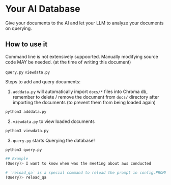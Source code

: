 # Your AI Database
Give your documents to the AI and let your LLM to analyze your documents on querying.

## How to use it
Command line is not extensively suppoorted. Manually modifying source code MAY be needed. (at the time of writing this document)

`query.py`
`viewdata.py`

Steps to add and query documents:

1. `adddata.py` will automatically import `docs/*` files into Chroma db, remember to delete / remove the document from `docs/` directory after importing the documents (to prevent them from being loaded again)
```py
python3 adddata.py
```

2. `viewdata.py` to view loaded documents
```py
python3 viewdata.py
```

3. `query.py` starts Querying the database!
```py
python3 query.py

## Example
(Query)> I want to know when was the meeting about aws conducted

# `reload_qa` is a special command to reload the prompt in config.PROMPT_TEMPLATE
(Query)> reload_qa
```